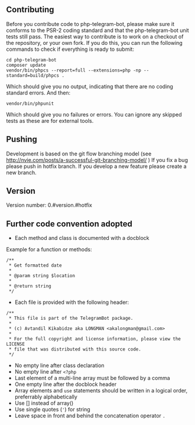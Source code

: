 Contributing
-------------

Before you contribute code to php-telegram-bot, please make sure it conforms to the PSR-2 coding standard and that the php-telegram-bot unit tests still pass. The easiest way to contribute is to work on a checkout of the repository, or your own fork. If you do this, you can run the following commands to check if everything is ready to submit:

    cd php-telegram-bot
    composer update
    vendor/bin/phpcs --report=full --extensions=php -np --standard=build/phpcs .

Which should give you no output, indicating that there are no coding standard errors. And then:

    vendor/bin/phpunit

Which should give you no failures or errors. You can ignore any skipped tests as these are for external tools.

Pushing
-------

Development is based on the git flow branching model (see http://nvie.com/posts/a-successful-git-branching-model/ )
If you fix a bug please push in hotfix branch.
If you develop a new feature please create a new branch.

Version
-------

Version number: 0.#version.#hotfix

Further code convention adopted
-------------------------------

- Each method and class is documented with a docblock

Example for a function or methods:  
```
/**
 * Get formatted date
 *
 * @param string $location
 *
 * @return string
 */
```

- Each file is provided with the following header:
```
/**
 * This file is part of the TelegramBot package.
 *
 * (c) Avtandil Kikabidze aka LONGMAN <akalongman@gmail.com>
 *
 * For the full copyright and license information, please view the LICENSE
 * file that was distributed with this source code.
 */
```
- No empty line after class declaration
- No empty line after `<?php`
- Last element of a multi-line array must be followed by a comma
- One empty line after the docblock header
- Array elements and `use` statements should be written in a logical order, preferrably alphabetically
- Use [] instead of array()
- Use single quotes (`'`) for string
- Leave space in front and behind the concatenation operator `.`
